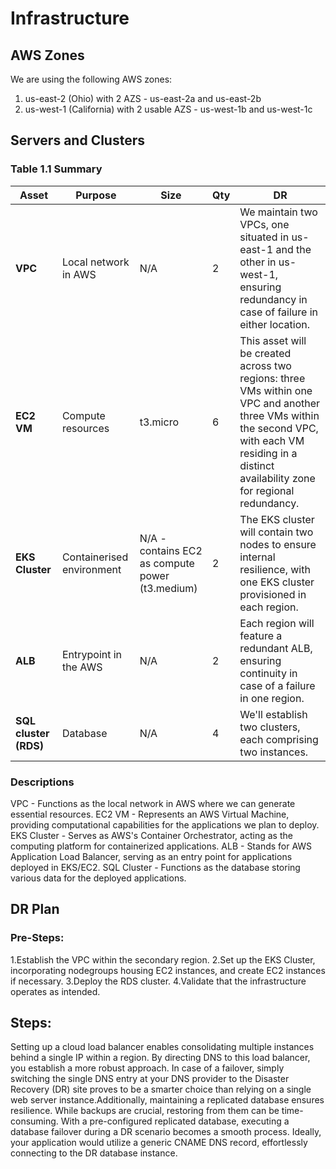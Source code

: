 # Infrastructure

## AWS Zones
We are using the following AWS zones:
1. us-east-2 (Ohio) with 2 AZS - us-east-2a and us-east-2b
2. us-west-1 (California) with 2 usable AZS - us-west-1b and us-west-1c

## Servers and Clusters

### Table 1.1 Summary
| **Asset**             | **Purpose**               | **Size**                                        | **Qty** | **DR**                                                                                                                                                                                              |
|-----------------------|---------------------------|-------------------------------------------------|---------|-----------------------------------------------------------------------------------------------------------------------------------------------------------------------------------------------------|
| **VPC**               | Local network in AWS      | N/A                                             | 2       | We maintain two VPCs, one situated in us-east-1 and the other in us-west-1, ensuring redundancy in case of failure in either location.                                                              |
| **EC2 VM**            | Compute resources         | t3.micro                                        | 6       | This asset will be created across two regions: three VMs within one VPC and another three VMs within the second VPC, with each VM residing in a distinct availability zone for regional redundancy. |
| **EKS Cluster**       | Containerised environment | N/A - contains EC2 as compute power (t3.medium) | 2       | The EKS cluster will contain two nodes to ensure internal resilience, with one EKS cluster provisioned in each region.                                                                              |
| **ALB**               | Entrypoint in the AWS     | N/A                                             | 2       | Each region will feature a redundant ALB, ensuring continuity in case of a failure in one region.                                                                                                   |
| **SQL cluster (RDS)** | Database                  | N/A                                             | 4       | We'll establish two clusters, each comprising two instances.                                                                                                                                        |


### Descriptions
VPC - Functions as the local network in AWS where we can generate essential resources.
EC2 VM - Represents an AWS Virtual Machine, providing computational capabilities for the applications we plan to deploy.
EKS Cluster - Serves as AWS's Container Orchestrator, acting as the computing platform for containerized applications.
ALB - Stands for AWS Application Load Balancer, serving as an entry point for applications deployed in EKS/EC2.
SQL Cluster - Functions as the database storing various data for the deployed applications.

## DR Plan
### Pre-Steps:
1.Establish the VPC within the secondary region.
2.Set up the EKS Cluster, incorporating nodegroups housing EC2 instances, and create EC2 instances if necessary.
3.Deploy the RDS cluster.
4.Validate that the infrastructure operates as intended.

## Steps:
Setting up a cloud load balancer enables consolidating multiple instances behind a single IP within a region. By directing DNS to this load balancer, you establish a more robust approach. In case of a failover, simply switching the single DNS entry at your DNS provider to the Disaster Recovery (DR) site proves to be a smarter choice than relying on a single web server instance.Additionally, maintaining a replicated database ensures resilience. While backups are crucial, restoring from them can be time-consuming. With a pre-configured replicated database, executing a database failover during a DR scenario becomes a smooth process. Ideally, your application would utilize a generic CNAME DNS record, effortlessly connecting to the DR database instance.
